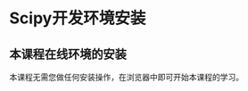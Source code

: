 # Scipy开发环境安装 			

## 本课程在线环境的安装

本课程无需您做任何安装操作，在浏览器中即可开始本课程的学习。

<code class=gatsby-kernelname data-language=python></code>
